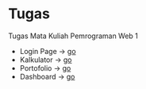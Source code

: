 # Tugas
Tugas Mata Kuliah Pemrograman Web 1
  - Login Page ->  [go](https://portf.bjir.me/project/loginpage/login)
  - Kalkulator ->  [go](https://portf.bjir.me/project/kalkulator/cal)
  - Portofolio ->  [go](https://portf.bjir.me)
  - Dashboard  ->  [go](https://portf.bjir.me/project/dashboard/)
